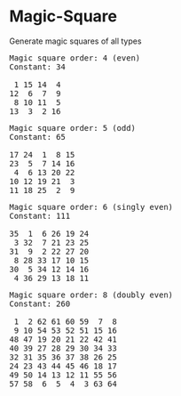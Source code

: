 # Magic-Square

Generate magic squares of all types

<pre>Magic square order: 4 (even)
Constant: 34 

 1 15 14  4 
12  6  7  9 
 8 10 11  5 
13  3  2 16</pre>  

<pre>Magic square order: 5 (odd)
Constant: 65 

17 24  1  8 15 
23  5  7 14 16 
 4  6 13 20 22 
10 12 19 21  3 
11 18 25  2  9</pre> 

<pre>Magic square order: 6 (singly even)
Constant: 111 

35  1  6 26 19 24 
 3 32  7 21 23 25 
31  9  2 22 27 20 
 8 28 33 17 10 15 
30  5 34 12 14 16 
 4 36 29 13 18 11</pre> 

<pre>Magic square order: 8 (doubly even)
Constant: 260 

 1  2 62 61 60 59  7  8 
 9 10 54 53 52 51 15 16 
48 47 19 20 21 22 42 41 
40 39 27 28 29 30 34 33 
32 31 35 36 37 38 26 25 
24 23 43 44 45 46 18 17 
49 50 14 13 12 11 55 56 
57 58  6  5  4  3 63 64</pre>
